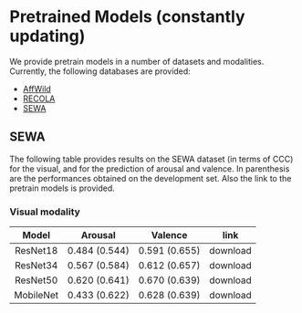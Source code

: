 # Pretrained Models (constantly updating)

We provide pretrain models in a number of datasets and modalities. Currently, the following databases are provided:

* [AffWild](AffWild)
* [RECOLA](RECOLA)
* [SEWA](SEWA)

## SEWA

The following table provides results on the SEWA dataset (in terms of CCC) for the visual, and for the prediction of arousal and valence. In parenthesis are the performances obtained on the development set. Also the link to the pretrain models is provided.

### Visual modality

| Model | Arousal | Valence | link |
| :---: | :---: | :---: | :---: |
| ResNet18  | 0.484 (0.544) | 0.591 (0.655) | download |
| ResNet34  | 0.567 (0.584) | 0.612 (0.657) | download |
| ResNet50  | 0.620 (0.641) | 0.670 (0.639) | download |
| MobileNet | 0.433 (0.622) | 0.628 (0.639) | download |
